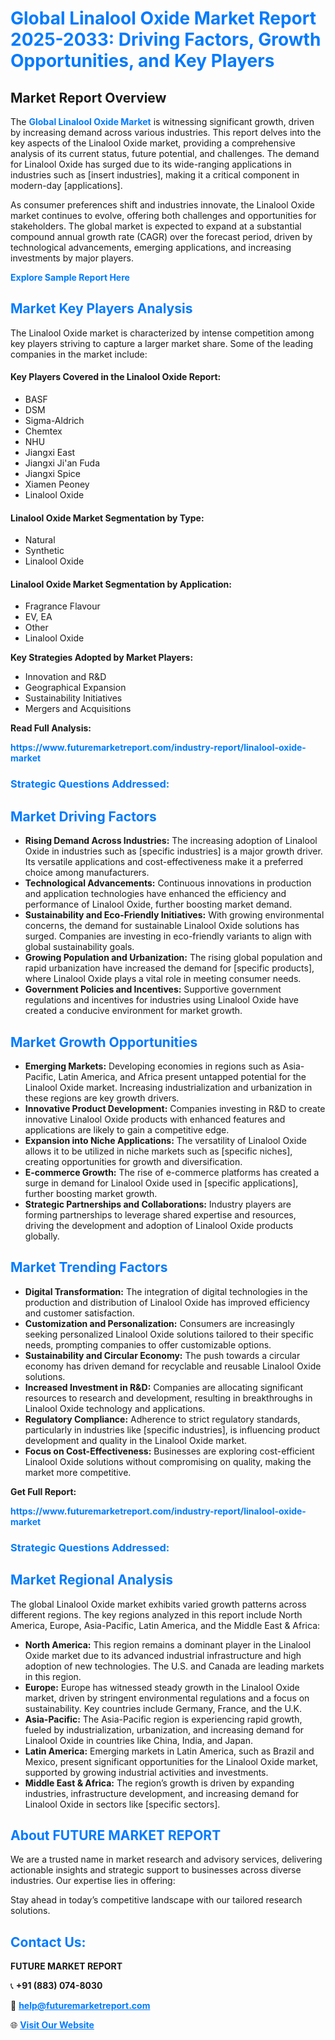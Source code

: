 <h1 style="color: #007BFF;">Global Linalool Oxide Market Report 2025-2033: Driving Factors, Growth Opportunities, and Key Players</h1>

<section id="overview">
<h2>Market Report Overview</h2>
<p>The <a href="https://www.futuremarketreport.com/industry-report/linalool-oxide-market" style="color: #007BFF; text-decoration: none;"><strong>Global Linalool Oxide Market</strong></a> is witnessing significant growth, driven by increasing demand across various industries. This report delves into the key aspects of the Linalool Oxide market, providing a comprehensive analysis of its current status, future potential, and challenges. The demand for Linalool Oxide has surged due to its wide-ranging applications in industries such as [insert industries], making it a critical component in modern-day [applications].</p>
<p>As consumer preferences shift and industries innovate, the Linalool Oxide market continues to evolve, offering both challenges and opportunities for stakeholders. The global market is expected to expand at a substantial compound annual growth rate (CAGR) over the forecast period, driven by technological advancements, emerging applications, and increasing investments by major players.</p>
</section>

<section id="overview">
<p><a href="https://www.futuremarketreport.com/request-sample/reportId=100163" style="color: #007BFF; text-decoration: none;"><strong>Explore Sample Report Here</strong></a></p>
</section>

<section id="key-players">
<h2 style="color: #007BFF;">Market Key Players Analysis</h2>
<p>The Linalool Oxide market is characterized by intense competition among key players striving to capture a larger market share. Some of the leading companies in the market include:</p>
<h4>Key Players Covered in the Linalool Oxide Report:</h4>
<ul><li>BASF</li><li>DSM</li><li>Sigma-Aldrich</li><li>Chemtex</li><li>NHU</li><li>Jiangxi East</li><li>Jiangxi Ji&#039;an Fuda</li><li>Jiangxi Spice</li><li>Xiamen Peoney</li><li>Linalool Oxide</li></ul>
<h4>Linalool Oxide Market Segmentation by Type:</h4>
<ul><li>Natural</li><li>Synthetic</li><li>Linalool Oxide</li></ul>

<h4>Linalool Oxide Market Segmentation by Application:</h4>
<ul><li>Fragrance Flavour</li><li>EV, EA</li><li>Other</li><li>Linalool Oxide</li></ul>
<p><strong>Key Strategies Adopted by Market Players:</strong></p>
<ul>
<li>Innovation and R&D</li>
<li>Geographical Expansion</li>
<li>Sustainability Initiatives</li>
<li>Mergers and Acquisitions</li>
</ul>
</section>

<section>
<p><strong>Read Full Analysis: </strong></p><a href="https://www.futuremarketreport.com/industry-report/linalool-oxide-market" style="color: #007BFF; text-decoration: none;"><strong>https://www.futuremarketreport.com/industry-report/linalool-oxide-market</strong></a>
<h3 style="color: #007BFF;">Strategic Questions Addressed:</h3>
</section>

<section id="driving-factors">
<h2 style="color: #007BFF;">Market Driving Factors</h2>
<ul>
<li><strong>Rising Demand Across Industries:</strong> The increasing adoption of Linalool Oxide in industries such as [specific industries] is a major growth driver. Its versatile applications and cost-effectiveness make it a preferred choice among manufacturers.</li>
<li><strong>Technological Advancements:</strong> Continuous innovations in production and application technologies have enhanced the efficiency and performance of Linalool Oxide, further boosting market demand.</li>
<li><strong>Sustainability and Eco-Friendly Initiatives:</strong> With growing environmental concerns, the demand for sustainable Linalool Oxide solutions has surged. Companies are investing in eco-friendly variants to align with global sustainability goals.</li>
<li><strong>Growing Population and Urbanization:</strong> The rising global population and rapid urbanization have increased the demand for [specific products], where Linalool Oxide plays a vital role in meeting consumer needs.</li>
<li><strong>Government Policies and Incentives:</strong> Supportive government regulations and incentives for industries using Linalool Oxide have created a conducive environment for market growth.</li>
</ul>
</section>

<section id="growth-opportunities">
<h2 style="color: #007BFF;">Market Growth Opportunities</h2>
<ul>
<li><strong>Emerging Markets:</strong> Developing economies in regions such as Asia-Pacific, Latin America, and Africa present untapped potential for the Linalool Oxide market. Increasing industrialization and urbanization in these regions are key growth drivers.</li>
<li><strong>Innovative Product Development:</strong> Companies investing in R&D to create innovative Linalool Oxide products with enhanced features and applications are likely to gain a competitive edge.</li>
<li><strong>Expansion into Niche Applications:</strong> The versatility of Linalool Oxide allows it to be utilized in niche markets such as [specific niches], creating opportunities for growth and diversification.</li>
<li><strong>E-commerce Growth:</strong> The rise of e-commerce platforms has created a surge in demand for Linalool Oxide used in [specific applications], further boosting market growth.</li>
<li><strong>Strategic Partnerships and Collaborations:</strong> Industry players are forming partnerships to leverage shared expertise and resources, driving the development and adoption of Linalool Oxide products globally.</li>
</ul>
</section>

<section id="trending-factors">
<h2 style="color: #007BFF;">Market Trending Factors</h2>
<ul>
<li><strong>Digital Transformation:</strong> The integration of digital technologies in the production and distribution of Linalool Oxide has improved efficiency and customer satisfaction.</li>
<li><strong>Customization and Personalization:</strong> Consumers are increasingly seeking personalized Linalool Oxide solutions tailored to their specific needs, prompting companies to offer customizable options.</li>
<li><strong>Sustainability and Circular Economy:</strong> The push towards a circular economy has driven demand for recyclable and reusable Linalool Oxide solutions.</li>
<li><strong>Increased Investment in R&D:</strong> Companies are allocating significant resources to research and development, resulting in breakthroughs in Linalool Oxide technology and applications.</li>
<li><strong>Regulatory Compliance:</strong> Adherence to strict regulatory standards, particularly in industries like [specific industries], is influencing product development and quality in the Linalool Oxide market.</li>
<li><strong>Focus on Cost-Effectiveness:</strong> Businesses are exploring cost-efficient Linalool Oxide solutions without compromising on quality, making the market more competitive.</li>
</ul>
</section>

<section>
<p><strong>Get Full Report: </strong></p><a href="https://www.futuremarketreport.com/industry-report/linalool-oxide-market" style="color: #007BFF; text-decoration: none;"><strong>https://www.futuremarketreport.com/industry-report/linalool-oxide-market</strong></a>
<h3 style="color: #007BFF;">Strategic Questions Addressed:</h3>
</section>


<section id="regional-analysis">
<h2 style="color: #007BFF;">Market Regional Analysis</h2>
<p>The global Linalool Oxide market exhibits varied growth patterns across different regions. The key regions analyzed in this report include North America, Europe, Asia-Pacific, Latin America, and the Middle East & Africa:</p>
<ul>
<li><strong>North America:</strong> This region remains a dominant player in the Linalool Oxide market due to its advanced industrial infrastructure and high adoption of new technologies. The U.S. and Canada are leading markets in this region.</li>
<li><strong>Europe:</strong> Europe has witnessed steady growth in the Linalool Oxide market, driven by stringent environmental regulations and a focus on sustainability. Key countries include Germany, France, and the U.K.</li>
<li><strong>Asia-Pacific:</strong> The Asia-Pacific region is experiencing rapid growth, fueled by industrialization, urbanization, and increasing demand for Linalool Oxide in countries like China, India, and Japan.</li>
<li><strong>Latin America:</strong> Emerging markets in Latin America, such as Brazil and Mexico, present significant opportunities for the Linalool Oxide market, supported by growing industrial activities and investments.</li>
<li><strong>Middle East & Africa:</strong> The region’s growth is driven by expanding industries, infrastructure development, and increasing demand for Linalool Oxide in sectors like [specific sectors].</li>
</ul>
</section>

<footer>
<h2 style="color: #007BFF;">About FUTURE MARKET REPORT</h2>
<p>We are a trusted name in market research and advisory services, delivering actionable insights and strategic support to businesses across diverse industries. Our expertise lies in offering:</p>

<p>Stay ahead in today’s competitive landscape with our tailored research solutions.</p>

<h2 style="color: #007BFF;">Contact Us:</h2>
<p><strong>FUTURE MARKET REPORT</strong></p>
<p>📞 <strong>+91 (883) 074-8030</strong></p>
<p>📧 <strong><a href="mailto:help@futuremarketreport.com" style="color: #007BFF;">help@futuremarketreport.com</a></strong></p>
<p>🌐 <strong><a href="https://www.futuremarketreport.com/" style="color: #007BFF;">Visit Our Website</a></strong></p>
</footer>